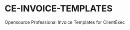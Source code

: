 CE-INVOICE-TEMPLATES
====================

Opensource Professional Invoice Templates for ClientExec
